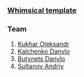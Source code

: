 ### [Whimsical template](https://whimsical.com/wall-of-art-2mVoEsncYfaLUkUtjFEXW1)

### Team

1. [Kukhar Oleksandr](https://github.com/etamin-code)
1. [Kalchenko Danylo](https://github.com/kalchenkod)
1. [Butynets Danylo](https://github.com/Dranixia)
1. [Sultanov Andriy](https://github.com/LastGenius-edu)
